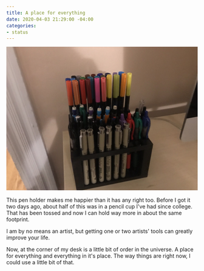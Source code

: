 ```yaml
---
title: A place for everything
date: 2020-04-03 21:29:00 -04:00
categories:
- status
---
```


![23BBBEB5-D524-49BA-9952-D847630F2232_1_105_c.jpeg](/uploads/23BBBEB5-D524-49BA-9952-D847630F2232_1_105_c.jpeg)

This pen holder makes me happier than it has any right too.  Before I got it two days ago, about half of this was in a pencil cup I've had since college.  That has been tossed and now I can hold way more in about the same footprint.

I am by no means an artist, but getting one or two artists' tools can greatly improve your life.

Now, at the corner of my desk is a little bit of order in the universe.  A place for everything and everything in it's place.  The way things are right now, I could use a little bit of that. 
